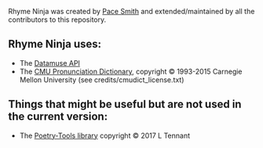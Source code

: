 Rhyme Ninja was created by <a href="http://pacesmith.com">Pace Smith</a> and extended/maintained by all the contributors to this repository.

## Rhyme Ninja uses:

* The <a href="https://www.datamuse.com/api/">Datamuse API</a>
* The <a href="https://github.com/cmusphinx/cmudict/">CMU Pronunciation Dictionary</a>, copyright &copy; 1993-2015 Carnegie Mellon University (see credits/cmudict_license.txt)

## Things that might be useful but are not used in the current version:

* The <a href="https://github.com/hyperreality/Poetry-Tools">Poetry-Tools library</a> copyright &copy; 2017 L Tennant
